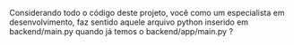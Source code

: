 Considerando todo o código deste projeto, você como um especialista em desenvolvimento, faz sentido aquele arquivo python inserido em  backend/main.py quando já temos o backend/app/main.py ?